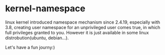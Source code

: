 # kernel-namespace
linux kernel introduced namespace mechanism since 2.4.19, especially with 3.8, creating user namespace for an unprivileged user comes true, in which full privileges granted to you. However it is just available in some linux distrobution(ubuntu, debian...).

Let's have a fun journy:)
